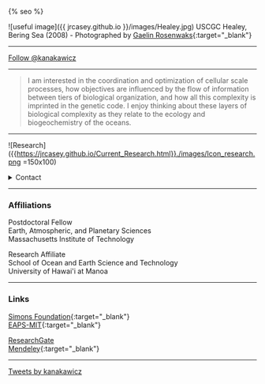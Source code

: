 {% seo %}

![useful image]({{ jrcasey.github.io }}/images/Healey.jpg)
USCGC Healey, Bering Sea (2008) - Photographed by [Gaelin Rosenwaks](http://globaloceanexploration.com){:target="_blank"}
 - - -
<a href="https://twitter.com/kanakawicz" class="twitter-follow-button" data-show-count="false">Follow @kanakawicz</a><script async src="https://platform.twitter.com/widgets.js" charset="utf-8"></script>

 - - -

> I am interested in the coordination and optimization of cellular scale processes, how objectives are influenced by the flow of information between tiers of biological organization, and how all this complexity is imprinted in the genetic code. I enjoy thinking about these layers of biological complexity as they relate to the ecology and biogeochemistry of the oceans.

 - - -
 ![Research]({{https://jrcasey.github.io/Current_Research.html}}./images/Icon_research.png =150x100)

<details><summary>Contact</summary>

jrcasey at mit dot edu  

</details>

 - - -

### Affiliations
Postdoctoral Fellow  
Earth, Atmospheric, and Planetary Sciences  
Massachusetts Institute of Technology  

Research Affiliate  
School of Ocean and Earth Science and Technology  
University of Hawai'i at Manoa  


 - - -
 
### Links  

[Simons Foundation](https://www.simonsfoundation.org/team/john-casey/){:target="_blank"}  
[EAPS-MIT](http://paocweb.mit.edu/people/jrcasey){:target="_blank"}

[ResearchGate](https://www.researchgate.net/profile/John_Casey)  
[Mendeley](https://www.mendeley.com/profiles/john-casey4/?viewAsOther=true){:target="_blank"} 
 

 - - -
 
 <a class="twitter-timeline" href="https://twitter.com/kanakawicz">Tweets by kanakawicz</a> <script async src="https://platform.twitter.com/widgets.js" charset="utf-8"></script>